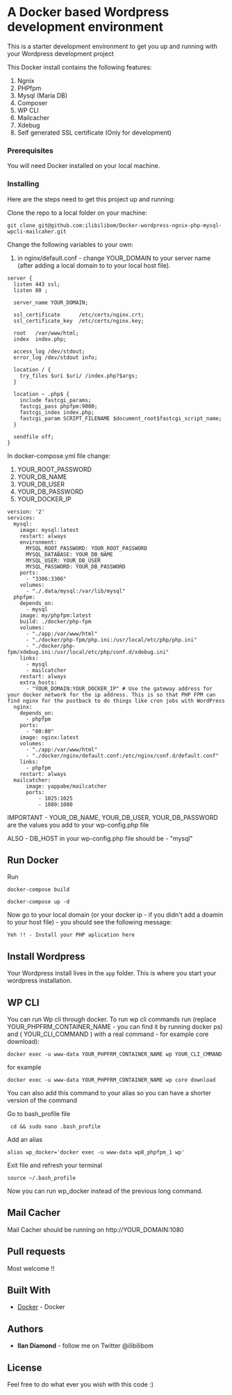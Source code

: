 # A Docker based Wordpress development environment

This is a starter development environment to get you up and running with your Wordpress development project 


This Docker install contains the following features: 
 1) Ngnix 
 2) PHPfpm
 3) Mysql (Maria DB)
 4) Composer
 5) WP CLI
 6) Mailcacher   
 7) Xdebug 
 8) Self generated SSL certificate (Only for development)


### Prerequisites

You will need Docker installed on your local machine. 

### Installing

Here are the steps need to get this project up and running:

Clone the repo to a local folder on your machine: 

```
git clone git@github.com:ilibilibom/Docker-wordpress-ngnix-php-mysql-wpcli-mailcaher.git
```

Change the following variables to your own: 

1) in nginx/default.conf - change YOUR_DOMAIN to your server name (after adding a local domain to to your local host file). 

```
server {
  listen 443 ssl;
  listen 80 ;

  server_name YOUR_DOMAIN;

  ssl_certificate      /etc/certs/nginx.crt;
  ssl_certificate_key  /etc/certs/nginx.key;

  root   /var/www/html;
  index  index.php;

  access_log /dev/stdout;
  error_log /dev/stdout info;

  location / {
    try_files $uri $uri/ /index.php?$args;
  }

  location ~ .php$ {
    include fastcgi_params;
    fastcgi_pass phpfpm:9000;
    fastcgi_index index.php;
    fastcgi_param SCRIPT_FILENAME $document_root$fastcgi_script_name;
  }

  sendfile off;
}
```

In docker-compose.yml file change:
1) YOUR_ROOT_PASSWORD
2) YOUR_DB_NAME
3) YOUR_DB_USER
4) YOUR_DB_PASSWORD
5) YOUR_DOCKER_IP

```
version: '2'
services:
  mysql:
    image: mysql:latest
    restart: always
    environment:
      MYSQL_ROOT_PASSWORD: YOUR_ROOT_PASSWORD
      MYSQL_DATABASE: YOUR_DB_NAME
      MYSQL_USER: YOUR_DB_USER
      MYSQL_PASSWORD: YOUR_DB_PASSWORD
    ports:
      - "3306:3306"
    volumes:
      - "./.data/mysql:/var/lib/mysql"
  phpfpm:
    depends_on:
      - mysql
    image: my/phpfpm:latest
    build: ./docker/php-fpm
    volumes:
      - "./app:/var/www/html"
      - "./docker/php-fpm/php.ini:/usr/local/etc/php/php.ini"
      - "./docker/php-fpm/xdebug.ini:/usr/local/etc/php/conf.d/xdebug.ini"
    links:
      - mysql
      - mailcatcher
    restart: always
    extra_hosts:
      - "YOUR_DOMAIN:YOUR_DOCKER_IP" # Use the gateway address for your docker network for the ip address. This is so that PHP FPM can find nginx for the postback to do things like cron jobs with WordPress
  nginx:
    depends_on:
      - phpfpm
    ports:
      - "80:80"
    image: nginx:latest
    volumes:
      - "./app:/var/www/html"
      - "./docker/nginx/default.conf:/etc/nginx/conf.d/default.conf"
    links:
      - phpfpm
    restart: always
  mailcatcher:
      image: yappabe/mailcatcher
      ports:
          - 1025:1025
          - 1080:1080

```

IMPORTANT - YOUR_DB_NAME, YOUR_DB_USER, YOUR_DB_PASSWORD are the values you add to your wp-config.php file 
 
ALSO - DB_HOST in your wp-config.php file should be - "mysql"

## Run Docker 

Run

```
docker-compose build

docker-compose up -d 
```

Now go to your local domain (or your docker ip - if you didn't add a doamin to your host file) - you should see the following message: 

```
Yeh !! - Install your PHP aplication here
```


## Install Wordpress

Your Wordpress install lives in the ` app ` folder. 
This is where you start your wordpress installation. 

## WP CLI 

You can run Wp cli through docker. 
To run wp cli commands run (replace YOUR_PHPFRM_CONTAINER_NAME - you can find it by running docker ps) and ( YOUR_CLI_COMMAND ) with a real command - for example core download): 
 
 ```
 docker exec -u www-data YOUR_PHPFRM_CONTAINER_NAME wp YOUR_CLI_CMMAND 
 ```

 for example 
  ```
  docker exec -u www-data YOUR_PHPFRM_CONTAINER_NAME wp core download 
  ```
 
 
 You can also add this command to your alias so you can have a shorter version of the command
  
 Go to bash_profile file
  ```
   cd && sudo nano .bash_profile
 ```
 Add an alias 
   ```
alias wp_docker='docker exec -u www-data wp8_phpfpm_1 wp'    

  ```
 Exit file and refresh your terminal 
 
 ```
 source ~/.bash_profile
 ```

 Now you can run wp_docker instead of the previous long command. 
 
 
  ## Mail Cacher 
  
  Mail Cacher should be running on http://YOUR_DOMAIN:1080 
  
 
 ## Pull requests 
 
 Most welcome !! 



## Built With

* [Docker](http://www.docker.com) - Docker 


## Authors

* **Ilan Diamond** - follow me on Twitter @ilibilibom


## License

Feel free to do what ever you wish with this code :) 



